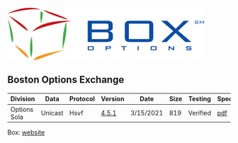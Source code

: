 [![Box](https://github.com/Open-Markets-Initiative/Directory/blob/main/Images/Box.png)](https://boxoptions.com)


## Boston Options Exchange

| Division | Data | Protocol | Version | Date | Size | Testing | Specification |
| --- | --- | --- | --- | --- | --- | --- | --- |
| Options Sola | Unicast | Hsvf | [4.5.1][Box.Options.Sola.Unicast.Hsvf.v4.5.1.Structs] | 3/15/2021 | 819 | Verified | [pdf][Box.Options.Sola.Unicast.Hsvf.v4.5.1.Pdf] |


Box: [website](https://boxoptions.com "Go to Boston Options Exchange")


[Box.Options.Sola.Unicast.Hsvf.v4.5.1.Structs]: https://github.com/Open-Markets-Initiative/c-structs/blob/main/box/Box.Options.Sola.Unicast.Hsvf.v4.5.1.h "Box Options Sola Unicast Hsvf v4.5.1 C# Parsers Source File"
[Box.Options.Sola.Unicast.Hsvf.v4.5.1.Pdf]: https://github.com/Open-Markets-Initiative/Directory/blob/main/Specifications/Box/Box.Options.Sola.Unicast.Hsvf.v4.5.pdf "Boston Options Exchange 4.5.1 Pdf"
